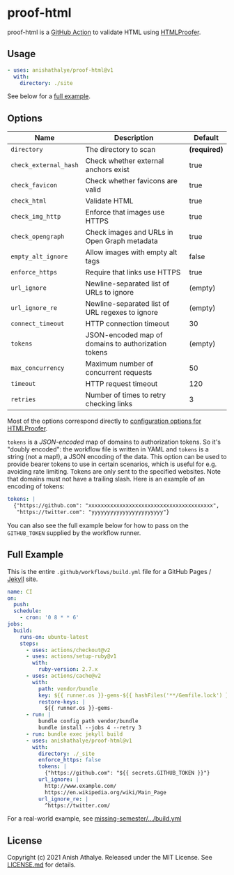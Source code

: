 # proof-html

proof-html is a [GitHub Action](https://github.com/features/actions) to
validate HTML using [HTMLProofer](https://github.com/gjtorikian/html-proofer).

## Usage

```yaml
- uses: anishathalye/proof-html@v1
  with:
    directory: ./site
```

See below for a [full example](#full-example).

## Options

| Name | Description | Default |
| --- | --- | --- |
| `directory` | The directory to scan | **(required)** |
| `check_external_hash` | Check whether external anchors exist | true |
| `check_favicon` | Check whether favicons are valid | true |
| `check_html` | Validate HTML | true |
| `check_img_http` | Enforce that images use HTTPS | true |
| `check_opengraph` | Check images and URLs in Open Graph metadata | true |
| `empty_alt_ignore` | Allow images with empty alt tags | false |
| `enforce_https` | Require that links use HTTPS | true |
| `url_ignore` | Newline-separated list of URLs to ignore | (empty) |
| `url_ignore_re` | Newline-separated list of URL regexes to ignore | (empty) |
| `connect_timeout` | HTTP connection timeout | 30 |
| `tokens` | JSON-encoded map of domains to authorization tokens | (empty) |
| `max_concurrency` | Maximum number of concurrent requests | 50 |
| `timeout` | HTTP request timeout | 120 |
| `retries` | Number of times to retry checking links | 3 |

Most of the options correspond directly to [configuration options for
HTMLProofer](https://github.com/gjtorikian/html-proofer#configuration).

`tokens` is a _JSON-encoded_ map of domains to authorization tokens. So it's
"doubly encoded": the workflow file is written in YAML and `tokens` is a string
(not a map!), a JSON encoding of the data. This option can be used to provide
bearer tokens to use in certain scenarios, which is useful for e.g. avoiding
rate limiting. Tokens are only sent to the specified websites. Note that
domains must not have a trailing slash. Here is an example of an encoding of
tokens:

```yaml
tokens: |
  {"https://github.com": "xxxxxxxxxxxxxxxxxxxxxxxxxxxxxxxxxxxxxxxx",
   "https://twitter.com": "yyyyyyyyyyyyyyyyyyyyyyy"}
```

You can also see the full example below for how to pass on the `GITHUB_TOKEN`
supplied by the workflow runner.

## Full Example

This is the entire `.github/workflows/build.yml` file for a GitHub Pages /
[Jekyll](https://jekyllrb.com/docs/github-pages/) site.

```yaml
name: CI
on:
  push:
  schedule:
    - cron: '0 8 * * 6'
jobs:
  build:
    runs-on: ubuntu-latest
    steps:
      - uses: actions/checkout@v2
      - uses: actions/setup-ruby@v1
        with:
          ruby-version: 2.7.x
      - uses: actions/cache@v2
        with:
          path: vendor/bundle
          key: ${{ runner.os }}-gems-${{ hashFiles('**/Gemfile.lock') }}
          restore-keys: |
            ${{ runner.os }}-gems-
      - run: |
          bundle config path vendor/bundle
          bundle install --jobs 4 --retry 3
      - run: bundle exec jekyll build
      - uses: anishathalye/proof-html@v1
        with:
          directory: ./_site
          enforce_https: false
          tokens: |
            {"https://github.com": "${{ secrets.GITHUB_TOKEN }}"}
          url_ignore: |
            http://www.example.com/
            https://en.wikipedia.org/wiki/Main_Page
          url_ignore_re: |
            ^https://twitter.com/
```

For a real-world example, see
[missing-semester/.../build.yml](https://github.com/missing-semester/missing-semester/blob/master/.github/workflows/build.yml)

## License

Copyright (c) 2021 Anish Athalye. Released under the MIT License. See
[LICENSE.md](LICENSE.md) for details.
